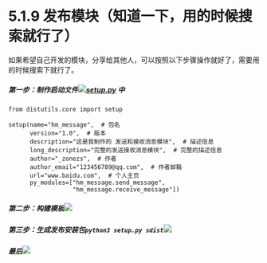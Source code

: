 # 5.1.9 发布模块（知道一下，用的时候搜索就行了）

如果希望自己开发的模块，分享给其他人，可以按照以下步骤操作就好了，需要用的时候搜索下就行了。

<a name="tk63br"></a>
##### [](#tk63br)第一步：制作启动文件![](https://upload-images.jianshu.io/upload_images/1086206-41ade03067fbedd3.png?imageMogr2/auto-orient/strip%7CimageView2/2/w/1240#width=)[setup.py](http://setup.py) 中
```
from distutils.core import setup

setup(name="hm_message",  # 包名
      version="1.0",  # 版本
      description="这是我制作的 发送和接收消息模块",  # 描述信息
      long_description="完整的发送接收消息模块",  # 完整的描述信息
      author="_zonezs",  # 作者
      author_email="123456789@qq.com",  # 作者邮箱
      url="www.baidu.com",  # 个人主页
      py_modules=["hm_message.send_message",
                  "hm_message.receive_message"])
```

<a name="yiv6ph"></a>
##### [](#yiv6ph)第二步：构建模板![](https://upload-images.jianshu.io/upload_images/1086206-f608badf46ce5bb1.png?imageMogr2/auto-orient/strip%7CimageView2/2/w/1240#width=)

<a name="2un9lp"></a>
##### [](#2un9lp)第三步：生成发布安装包`python3 setup.py sdist`![](https://upload-images.jianshu.io/upload_images/1086206-66f18d48a683f61e.png?imageMogr2/auto-orient/strip%7CimageView2/2/w/1240#width=)

<a name="d7cxur"></a>
##### [](#d7cxur)最后![](https://upload-images.jianshu.io/upload_images/1086206-e6c3b096acf69391.png?imageMogr2/auto-orient/strip%7CimageView2/2/w/1240#width=)

